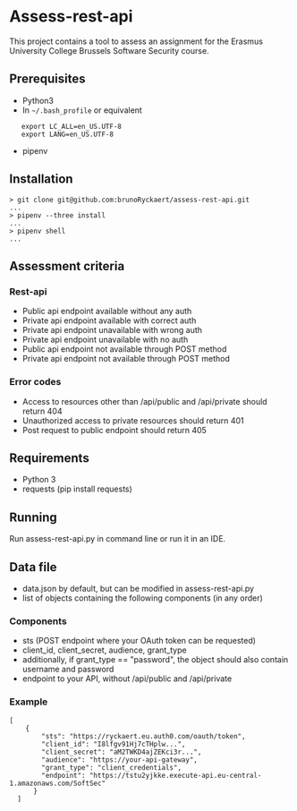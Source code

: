 # Assess-rest-api
This project contains a tool to assess an assignment for the Erasmus University College Brussels Software Security course.

## Prerequisites

* Python3
* In  `~/.bash_profile` or equivalent
```
   export LC_ALL=en_US.UTF-8
   export LANG=en_US.UTF-8
```
* pipenv

## Installation

```
> git clone git@github.com:brunoRyckaert/assess-rest-api.git
...
> pipenv --three install
...
> pipenv shell
...
```

## Assessment criteria
### Rest-api
* Public api endpoint available without any auth
* Private api endpoint available with correct auth
* Private api endpoint unavailable with wrong auth
* Private api endpoint unavailable with no auth
* Public api endpoint not available through POST method
* Private api endpoint not available through POST method
### Error codes
* Access to resources other than /api/public and /api/private should return 404
* Unauthorized access to private resources should return 401
* Post request to public endpoint should return 405
## Requirements
* Python 3
* requests (pip install requests)
## Running
Run assess-rest-api.py in command line or run it in an IDE.
## Data file
* data.json by default, but can be modified in assess-rest-api.py
* list of objects containing the following components (in any order)
### Components
* sts (POST endpoint where your OAuth token can be requested)
* client_id, client_secret, audience, grant_type
* additionally, if grant_type == "password", the object should also contain username and password
* endpoint to your API, without /api/public and /api/private
### Example
```
[
    {
        "sts": "https://ryckaert.eu.auth0.com/oauth/token",
        "client_id": "I8lfgv91Hj7cTHplw...",
        "client_secret": "aM2TWKD4ajZEKci3r...",
        "audience": "https://your-api-gateway",
        "grant_type": "client_credentials",
        "endpoint": "https://tstu2yjkke.execute-api.eu-central-1.amazonaws.com/SoftSec"
      }
  ]
 ```
